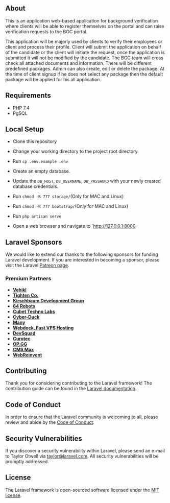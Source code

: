 ## About

This is an application web-based application for background verification where clients will be able to register themselves on the portal and can raise verification requests to the BGC portal.


This application will be majorly used by clients to verify their employees or client and process their profile. Client will submit the application on behalf of the candidate or the client will initiate the request, once the application is submitted it will not be modified by the candidate. The BGC team will cross check all attached documents and information. There will be different predefined packages. Admin can also create, edit or delete the package. At the time of client signup if he does not select any package then the default package will be applied for his all application.


## Requirements

- PHP 7.4
- PgSQL

## Local Setup

- Clone this repository
- Change your working directory to the project root directory.
- Run `cp .env.example .env`
- Create an empty database.
- Update the `DB_HOST`, `DB_USERNAME`, `DB_PASSWORD` with your newly created database credentials.
- Run `chmod -R 777 storage/`(Only for MAC and Linux)
- Run `chmod -R 777 bootstrap/`(Only for MAC and Linux)

- Run `php artisan serve`
- Open a web browser and navigate to `http://127.0.0.1:8000
## Laravel Sponsors

We would like to extend our thanks to the following sponsors for funding Laravel development. If you are interested in becoming a sponsor, please visit the Laravel [Patreon page](https://patreon.com/taylorotwell).

### Premium Partners

- **[Vehikl](https://vehikl.com/)**
- **[Tighten Co.](https://tighten.co)**
- **[Kirschbaum Development Group](https://kirschbaumdevelopment.com)**
- **[64 Robots](https://64robots.com)**
- **[Cubet Techno Labs](https://cubettech.com)**
- **[Cyber-Duck](https://cyber-duck.co.uk)**
- **[Many](https://www.many.co.uk)**
- **[Webdock, Fast VPS Hosting](https://www.webdock.io/en)**
- **[DevSquad](https://devsquad.com)**
- **[Curotec](https://www.curotec.com/services/technologies/laravel/)**
- **[OP.GG](https://op.gg)**
- **[CMS Max](https://www.cmsmax.com/)**
- **[WebReinvent](https://webreinvent.com/?utm_source=laravel&utm_medium=github&utm_campaign=patreon-sponsors)**

## Contributing

Thank you for considering contributing to the Laravel framework! The contribution guide can be found in the [Laravel documentation](https://laravel.com/docs/contributions).

## Code of Conduct

In order to ensure that the Laravel community is welcoming to all, please review and abide by the [Code of Conduct](https://laravel.com/docs/contributions#code-of-conduct).

## Security Vulnerabilities

If you discover a security vulnerability within Laravel, please send an e-mail to Taylor Otwell via [taylor@laravel.com](mailto:taylor@laravel.com). All security vulnerabilities will be promptly addressed.

## License

The Laravel framework is open-sourced software licensed under the [MIT license](https://opensource.org/licenses/MIT).

<!-- First Step Edit .env -->
<!-- Second Add Database Name,host id,and data base password -->
<!-- Third Run Following Command -->
<!-- php artisan migrate  -->
<!-- if database already present and want fresh database (previous all tables will deleted by following command ) -->
<!-- php artisan migrate:fresh -->
<!-- Fourth Step add Default values in Database using following command -->
<!-- php artisan db:seed -->
<!-- for Super Admin Login  -->
<!-- Email :super_admin@mailinator.com -->
<!-- password = Qwer123@ -->
<!-- php artisan db:seed --class=UserSeeder -->
<!-- ALTER SEQUENCE nationality_id_seq RESTART WITH 1 -->
 <!-- php artisan migrate --path=./database/migrations/2021_10_13_051822_alter_candidate_application.php -->

